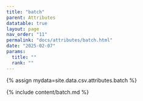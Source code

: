 ```yaml
---
title: "batch"
parent: Attributes
datatable: true
layout: page
nav_order: "11"
permalink: "docs/attributes/batch.html"
date: "2025-02-07"
params:
  title: ""
  rank: ""
---
```

{% assign mydata=site.data.csv.attributes.batch %} 

{% include content/batch.md %}
